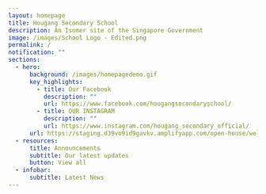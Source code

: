 ```yaml
---
layout: homepage
title: Hougang Secondary School
description: An Isomer site of the Singapore Government
image: /images/School Logo - Edited.png
permalink: /
notification: ""
sections:
  - hero:
      background: /images/homepagedemo.gif
      key_highlights:
        - title: Our Facebook
          description: ""
          url: https://www.facebook.com/hougangsecondaryschool/
        - title: OUR INSTAGRAM
          description: ""
          url: https://www.instagram.com/hougang_secondary_official/
      url: https://staging.d39vo9id9gavkv.amplifyapp.com/open-house/welcome/
  - resources:
      title: Announcements
      subtitle: Our latest updates
      button: View all
  - infobar:
      subtitle: Latest News
---
```


